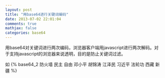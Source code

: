 ```yaml
---
layout: post
title: "用base64进行关键词编码"
date: 2013-07-02 22:01:04
comments: true
mathjax: false
categories: base64
---
```

用base64对关键词进行两次编码，浏览器客户端用javascript进行两次解码。对于支持javascript的浏览器来说透明，目的是防止关键词过滤。

<!--more-->

如
{% base64_2 防火墙 民主 自由 邓小平 胡锦涛 江泽民 习近平 法轮功 西藏 新疆 %}

